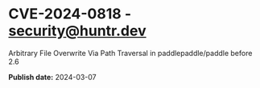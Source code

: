 # CVE-2024-0818 - security@huntr.dev

Arbitrary File Overwrite Via Path Traversal in paddlepaddle/paddle before 2.6

**Publish date:** 2024-03-07
